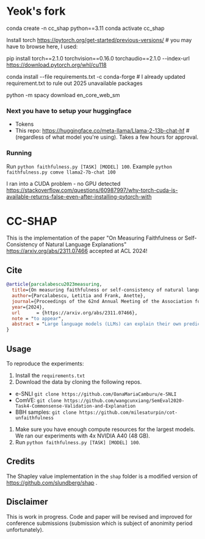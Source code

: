 # Yeok's fork
conda create -n cc_shap python==3.11
conda activate cc_shap

Install torch
https://pytorch.org/get-started/previous-versions/ # you may have to browse here, I used:

pip install torch==2.1.0 torchvision==0.16.0 torchaudio==2.1.0 --index-url https://download.pytorch.org/whl/cu118

conda install --file requirements.txt -c conda-forge # I already updated requirement.txt to rule out 2025 unavailable packages 

python -m spacy download en_core_web_sm

### Next you have to setup your huggingface
- Tokens
- This repo: https://huggingface.co/meta-llama/Llama-2-13b-chat-hf #(regardless of what model you're using). Takes a few hours for approval.

### Running
Run `python faithfulness.py [TASK] [MODEL] 100`.
Example `python faithfulness.py comve llama2-7b-chat 100`

I ran into a CUDA problem - no GPU detected
https://stackoverflow.com/questions/60987997/why-torch-cuda-is-available-returns-false-even-after-installing-pytorch-with

# CC-SHAP

This is the implementation of the paper "On Measuring Faithfulness or Self-Consistency of Natural Language Explanations" https://arxiv.org/abs/2311.07466 accepted at ACL 2024!

## Cite
```bibtex
@article{parcalabescu2023measuring,
  title={On measuring faithfulness or self-consistency of natural language explanations},
  author={Parcalabescu, Letitia and Frank, Anette},
  journal={Proceedings of the 62nd Annual Meeting of the Association for Computational Linguistics (ACL 2024)},
  year={2024},
  url      = {https://arxiv.org/abs/2311.07466},
  note = "to appear",
  abstract = "Large language models (LLMs) can explain their own predictions, through post-hoc or Chain-of-Thought (CoT) explanations. However the LLM could make up reasonably sounding explanations that are unfaithful to its underlying reasoning. Recent work has designed tests that aim to judge the faithfulness of either post-hoc or CoT explanations. In this paper we argue that existing faithfulness tests are not actually measuring faithfulness in terms of the models' inner workings, but only evaluate their self-consistency on the output level. The aims of our work are two-fold. i) We aim to clarify the status of existing faithfulness tests in terms of model explainability, characterising them as self-consistency tests instead. This assessment we underline by constructing a Comparative Consistency Bank for self-consistency tests that for the first time compares existing tests on a common suite of 11 open-source LLMs and 5 datasets -- including ii) our own proposed self-consistency measure CC-SHAP. CC-SHAP is a new fine-grained measure (not test) of LLM self-consistency that compares a model's input contributions to answer prediction and generated explanation. With CC-SHAP, we aim to take a step further towards measuring faithfulness with a more interpretable and fine-grained method.", 
}
```

## Usage
To reproduce the experiments:
1. Install the `requirements.txt`
1. Download the data by cloning the following repos.
  - e-SNLI `git clone https://github.com/OanaMariaCamburu/e-SNLI`
  - ComVE: `git clone https://github.com/wangcunxiang/SemEval2020-Task4-Commonsense-Validation-and-Explanation`
  - BBH samples: `git clone https://github.com/milesaturpin/cot-unfaithfulness`
1. Make sure you have enough compute resources for the largest models. We ran our experiments with 4x NVIDIA A40 (48 GB).
1. Run `python faithfulness.py [TASK] [MODEL] 100`.

## Credits
The Shapley value implementation in the `shap` folder is a modified version of https://github.com/slundberg/shap .

## Disclaimer
This is work in progress. Code and paper will be revised and improved for conference submissions (submission which is subject of anonimity period unfortunately).
